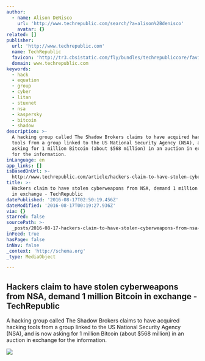```yaml
---
author:
  - name: Alison DeNisco
    url: 'http://www.techrepublic.com/search/?a=alison%2Bdenisco'
    avatar: {}
related: []
publisher:
  url: 'http://www.techrepublic.com'
  name: TechRepublic
  favicon: 'http://tr3.cbsistatic.com/fly/bundles/techrepubliccore/favicon.ico'
  domain: www.techrepublic.com
keywords:
  - hack
  - equation
  - group
  - cyber
  - litan
  - stuxnet
  - nsa
  - kaspersky
  - bitcoin
  - shadow
description: >-
  A hacking group called The Shadow Brokers claims to have acquired hacking
  tools from a group linked to the US National Security Agency (NSA), and is now
  asking for 1 million Bitcoin (about $568 million) in an auction in exchange
  for the information.
inLanguage: en
app_links: []
isBasedOnUrl: >-
  http://www.techrepublic.com/article/hackers-claim-to-have-stolen-cyberweapons-from-nsa-demand-1-million-bitcoin-in-exchange/
title: >-
  Hackers claim to have stolen cyberweapons from NSA, demand 1 million Bitcoin
  in exchange - TechRepublic
datePublished: '2016-08-17T02:50:19.456Z'
dateModified: '2016-08-17T00:19:27.936Z'
via: {}
starred: false
sourcePath: >-
  _posts/2016-08-17-hackers-claim-to-have-stolen-cyberweapons-from-nsa-demand-1.md
inFeed: true
hasPage: false
inNav: false
_context: 'http://schema.org'
_type: MediaObject

---
```

<article style=""><h1>Hackers claim to have stolen cyberweapons from NSA, demand 1 million Bitcoin in exchange - TechRepublic</h1><p>A hacking group called The Shadow Brokers claims to have acquired hacking tools from a group linked to the US National Security Agency (NSA), and is now asking for 1 million Bitcoin (about $568 million) in an auction in exchange for the information.</p><img src="http://tr4.cbsistatic.com/hub/i/r/2016/08/16/f5221ecb-d974-486c-9db5-4c4275b703f6/thumbnail/770x578/63e22312b698ae519c18f2c66d991ad0/hacker-laptop.jpg" /></article>